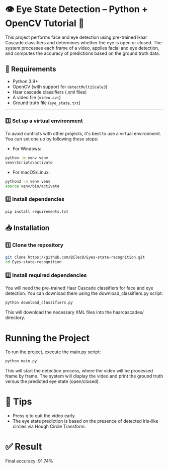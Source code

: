 # 👁️ Eye State Detection – Python + OpenCV Tutorial 🚀

This project performs face and eye detection using pre-trained Haar Cascade classifiers and determines whether the eye is open or closed. The system processes each frame of a video, applies facial and eye detection, and computes the accuracy of predictions based on the ground truth data.

## 🧰 Requirements

- Python 3.9+
- OpenCV (with support for `detectMultiScale3`)
- Haar cascade classifiers (.xml files)
- A video file (`video.avi`)
- Ground truth file (`eye_state.txt`)

---

### 1️⃣ Set up a virtual environment

To avoid conflicts with other projects, it's best to use a virtual environment. You can set one up by following these steps:

- For Windows:
```bash
python -m venv venv
venv\Scripts\activate
```

- For macOS/Linux:
```bash
python3 -m venv venv
source venv/bin/activate
```

### 2️⃣ Install dependencies

```bash
pip install requirements.txt
```

## 📥 Installation

### 1️⃣ Clone the repository

```bash
git clone https://github.com/Bilec8/Eyes-state-recognition.git
cd Eyes-state-recognition
```
### 2️⃣ Install required dependencies
You will need the pre-trained Haar Cascade classifiers for face and eye detection. You can download them using the download_classifiers.py script:

```bash
python download_classifiers.py
```
This will download the necessary XML files into the haarcascades/ directory.

# Running the Project

To run the project, execute the main.py script:

```bash
python main.py
```

This will start the detection process, where the video will be processed frame by frame. The system will display the video and print the ground truth versus the predicted eye state (open/closed).

# 🤖 Tips
- Press q to quit the video early.
- The eye state prediction is based on the presence of detected iris-like circles via Hough Circle Transform.


# ✅ Result

Final accuracy: 91.74%

